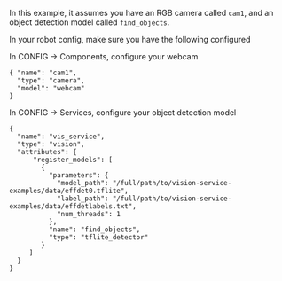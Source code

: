 In this example, it assumes you have an RGB camera called `cam1`, and an object detection model called `find_objects`.

In your robot config, make sure you have the following configured

In CONFIG -> Components, configure your webcam
```
{ "name": "cam1",
  "type": "camera",
  "model": "webcam"
}
```

In CONFIG -> Services, configure your object detection model
```
{
  "name": "vis_service",
  "type": "vision",
  "attributes": {
      "register_models": [
        {
          "parameters": {
            "model_path": "/full/path/to/vision-service-examples/data/effdet0.tflite",
            "label_path": "/full/path/to/vision-service-examples/data/effdetlabels.txt",
            "num_threads": 1
          },
          "name": "find_objects",
          "type": "tflite_detector"
        }
     ]
  }
}
```
